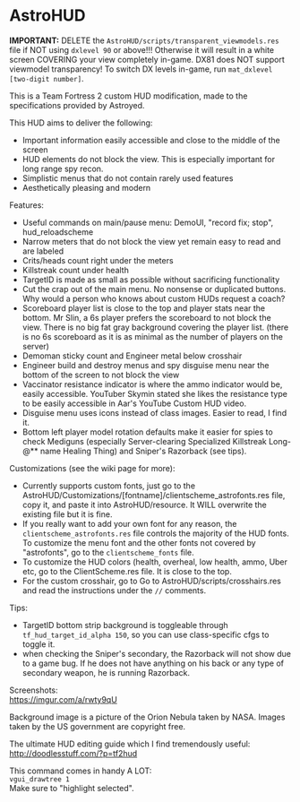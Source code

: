 # AstroHUD

**IMPORTANT:** DELETE the `AstroHUD/scripts/transparent_viewmodels.res` file if NOT using `dxlevel 90` or above!!! Otherwise it will result in a white screen COVERING your view completely in-game. DX81 does NOT support viewmodel transparency! To switch DX levels in-game, run `mat_dxlevel [two-digit number]`.

This is a Team Fortress 2 custom HUD modification, made to the specifications provided by Astroyed.

This HUD aims to deliver the following:
* Important information easily accessible and close to the middle of the screen
* HUD elements do not block the view. This is especially important for long range spy recon.
* Simplistic menus that do not contain rarely used features
* Aesthetically pleasing and modern

Features:
* Useful commands on main/pause menu: DemoUI, "record fix; stop", hud_reloadscheme
* Narrow meters that do not block the view yet remain easy to read and are labeled
* Crits/heads count right under the meters
* Killstreak count under health
* TargetID is made as small as possible without sacrificing functionality
* Cut the crap out of the main menu. No nonsense or duplicated buttons. Why would a person who knows about custom HUDs request a coach?
* Scoreboard player list is close to the top and player stats near the bottom. Mr Slin, a 6s player prefers the scoreboard to not block the view. There is no big fat gray background covering the player list. (there is no 6s scoreboard as it is as minimal as the number of players on the server)
* Demoman sticky count and Engineer metal below crosshair
* Engineer build and destroy menus and spy disguise menu near the bottom of the screen to not block the view
* Vaccinator resistance indicator is where the ammo indicator would be, easily accessible. YouTuber Skymin stated she likes the resistance type to be easily accessible in Aar's YouTube Custom HUD video.
* Disguise menu uses icons instead of class images. Easier to read, I find it.
* Bottom left player model rotation defaults make it easier for spies to check Mediguns (especially Server-clearing Specialized Killstreak Long-@** name Healing Thing) and Sniper's Razorback (see tips).

Customizations (see the wiki page for more):
* Currently supports custom fonts, just go to the AstroHUD/Customizations/[fontname]/clientscheme_astrofonts.res file, copy it, and paste it into AstroHUD/resource. It WILL overwrite the existing file but it is fine.
* If you really want to add your own font for any reason, the `clientscheme_astrofonts.res` file controls the majority of the HUD fonts. To customize the menu font and the other fonts not covered by "astrofonts", go to the `clientscheme_fonts` file.
* To customize the HUD colors (health, overheal, low health, ammo, Uber etc, go to the ClientScheme.res file. It is close to the top.
* For the custom crosshair, go to Go to AstroHUD/scripts/crosshairs.res and read the instructions under the `//` comments.

Tips:
* TargetID bottom strip background is toggleable through `tf_hud_target_id_alpha 150`, so you can use class-specific cfgs to toggle it.
* when checking the Sniper's secondary, the Razorback will not show due to a game bug. If he does not have anything on his back or any type of secondary weapon, he is running Razorback.

Screenshots:<br/>
https://imgur.com/a/rwty9qU

Background image is a picture of the Orion Nebula taken by NASA. Images taken by the US government are copyright free.

The ultimate HUD editing guide which I find tremendously useful:<br/>
<http://doodlesstuff.com/?p=tf2hud>

This command comes in handy A LOT:<br/>
`vgui_drawtree 1`<br/>
Make sure to "highlight selected".
